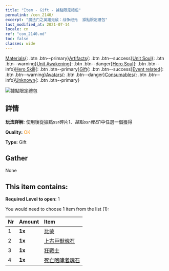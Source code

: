 ```yaml
---
title: "Item - Gift - 據點限定禮包"
permalink: /con_2140/
excerpt: "魔法门之英雄无敌：战争纪元  據點限定禮包"
last_modified_at: 2021-07-14
locale: cn
ref: "con_2140.md"
toc: false
classes: wide
---
```

 [Materials](/ItemsCN/){: .btn .btn--primary}[Artifacts](/ItemsCN/Artifacts/){: .btn .btn--success}[Unit Soul](/ItemsCN/UnitSoul/){: .btn .btn--warning}[Unit Awakening](/ItemsCN/UnitAwakening/){: .btn .btn--danger}[Hero Soul](/ItemsCN/HeroSoul/){: .btn .btn--info}[Hero Skill](/ItemsCN/HeroSkill/){: .btn .btn--primary}[Gift](/ItemsCN/Gift/){: .btn .btn--success}[Event related](/ItemsCN/Events/){: .btn .btn--warning}[Avatars](/ItemsCN/Avatars/){: .btn .btn--danger}[Consumables](/ItemsCN/Consumables/){: .btn .btn--info}[Unknown](/ItemsCN/Unknown/){: .btn .btn--primary}

 ![據點限定禮包](/images/t/i_994004.png)

## 詳情
 **玩法詳解:** 使用後從據點ssr碎片*1、據點ssr魂石*1中任選一個獲得

 **Quality:** <span style="color: #FF8C00">OK</span>

 **Type:** Gift

## Gather

  None

## This item contains:

 **Required Level to open:** 1

 You would need to choose 1 item from the list (1):

  | Nr | Amount |     Item    |
  |:---|:-------|:------------|
  | 1 |  **1x** | [比蒙](/cn/Items/unt_223/) |  | 
  | 2 |  **1x** | [上古巨獸魂石](/cn/Items/unt_311/) |  | 
  | 3 |  **1x** | [狂戰士](/cn/Items/unt_224/) |  | 
  | 4 |  **1x** | [死亡咆哮者魂石](/cn/Items/unt_312/) |  | 
